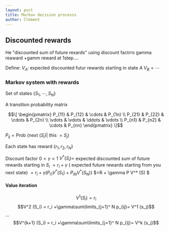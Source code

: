 ```yaml
---
layout: post
title: Markov decision processs
author: Clément
---
```


## Discounted rewards

He "discounted sum of future rexards" using discount factrro gamma
reaward +gamm reward at 1step....

Define:
$V_A$: expected discounted futur rewards starting in state $A$
$V_B=\cdots$

### Markov system with rewards

Set of states $\{ S_ 1, \cdots, S_ N \}$

A transition probability matrix

$$\[
\begin{pmatrix}
P_{11} & P_{12} & \cdots & P_{1n} \\
P_{21} & P_{22} & \cdots & P_{2n} \\
\vdots & \vdots & \ddots & \vdots \\
P_{n1} & P_{n2} & \cdots & P_{nn}
\end{pmatrix}
\]$$

$P_{ij} = \text{Prob } ( \text{next } (S_i) | \text{ this } = S_j )$

Each state has reward $\{ r_1, r_2, r_N \}$

Discount factor $0 < \gamma < 1$
$V^* (S_ i)=$ expected discounted sum of future rewards starting in $S_ i$
$= r_ i + \gamma$ ( expected future rewards starting from you next state)
$= r_ i + \gamma (P_{i1} V^* (S_1) + P_ {iN} V^* (S_N))$
$=R + \gamma P V^* (S) $

#### Value iteration

$$V^1 (S_i) = r_i$$
$$V^2 (S_i) = r_i +\gamma\sum\limits_{j=1}^ N p_{ij}= V^1 (s_j)$$
...
$$V^{k+1} (S_i) = r_i +\gamma\sum\limits_{j=1}^ N p_{ij}= V^k (s_j)$$
